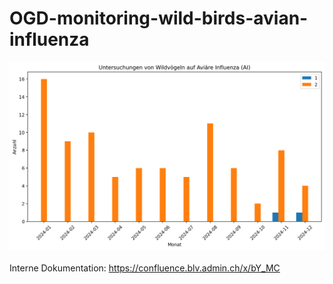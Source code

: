 # OGD-monitoring-wild-birds-avian-influenza

![Plot](out/plot.png)
<br><br>
Interne Dokumentation: https://confluence.blv.admin.ch/x/bY_MC
